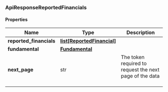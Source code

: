 

[//]: # (CLASS:ApiResponseReportedFinancials)

[//]: # (KIND:object)

### ApiResponseReportedFinancials

#### Properties

[//]: # (START_DEFINITION)

Name | Type | Description
------------ | ------------- | -------------
**reported_financials** | [**list[ReportedFinancial]**](ReportedFinancial.md) |  &nbsp;
**fundamental** | [**Fundamental**](Fundamental.md) |  &nbsp;
**next_page** | str | The token required to request the next page of the data &nbsp;

[//]: # (END_DEFINITION)


[//]: # (CONTAINED_CLASS:ReportedFinancial)


[//]: # (CONTAINED_CLASS:Fundamental)



